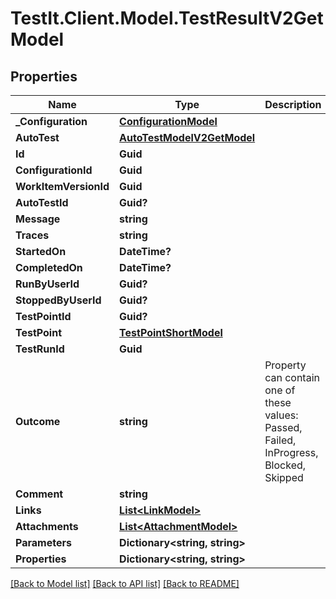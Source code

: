 # TestIt.Client.Model.TestResultV2GetModel

## Properties

Name | Type | Description | Notes
------------ | ------------- | ------------- | -------------
**_Configuration** | [**ConfigurationModel**](ConfigurationModel.md) |  | [optional] 
**AutoTest** | [**AutoTestModelV2GetModel**](AutoTestModelV2GetModel.md) |  | [optional] 
**Id** | **Guid** |  | [optional] 
**ConfigurationId** | **Guid** |  | [optional] 
**WorkItemVersionId** | **Guid** |  | [optional] 
**AutoTestId** | **Guid?** |  | [optional] 
**Message** | **string** |  | [optional] 
**Traces** | **string** |  | [optional] 
**StartedOn** | **DateTime?** |  | [optional] 
**CompletedOn** | **DateTime?** |  | [optional] 
**RunByUserId** | **Guid?** |  | [optional] 
**StoppedByUserId** | **Guid?** |  | [optional] 
**TestPointId** | **Guid?** |  | [optional] 
**TestPoint** | [**TestPointShortModel**](TestPointShortModel.md) |  | [optional] 
**TestRunId** | **Guid** |  | [optional] 
**Outcome** | **string** | Property can contain one of these values: Passed, Failed, InProgress, Blocked, Skipped | [optional] 
**Comment** | **string** |  | [optional] 
**Links** | [**List&lt;LinkModel&gt;**](LinkModel.md) |  | [optional] 
**Attachments** | [**List&lt;AttachmentModel&gt;**](AttachmentModel.md) |  | [optional] 
**Parameters** | **Dictionary&lt;string, string&gt;** |  | [optional] 
**Properties** | **Dictionary&lt;string, string&gt;** |  | [optional] 

[[Back to Model list]](../README.md#documentation-for-models) [[Back to API list]](../README.md#documentation-for-api-endpoints) [[Back to README]](../README.md)

